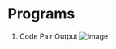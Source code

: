 # Programs
1. Code Pair Output
![image](https://user-images.githubusercontent.com/43407734/177034289-de94acce-e886-450f-8102-462dfaf01eb7.png)
